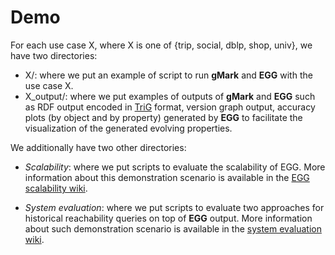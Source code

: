 # Demo

For each use case X, where X is one of {trip, social, dblp, shop, univ}, we have two directories:

* X/: where we put an example of script to run **gMark** and **EGG** with the use case X.
* X_output/: where we put examples of outputs of **gMark** and **EGG** such as RDF output encoded in [TriG](https://www.w3.org/TR/trig/) format, version graph output, accuracy plots (by object and by property) generated by **EGG** to facilitate the visualization of the generated evolving properties.

We additionally have two other directories:

* *Scalability*: where we put scripts to evaluate the scalability of EGG. More information about this demonstration scenario is available in the [EGG scalability wiki](https://github.com/karimalami7/EGG/wiki/Scalability).

* *System evaluation*: where we put scripts to evaluate two approaches for historical reachability queries on top of **EGG** output. More information about such demonstration scenario is available in the [system evaluation wiki](https://github.com/karimalami7/EGG/wiki/System-Evaluation:-Historical-Reachability-Queries).
